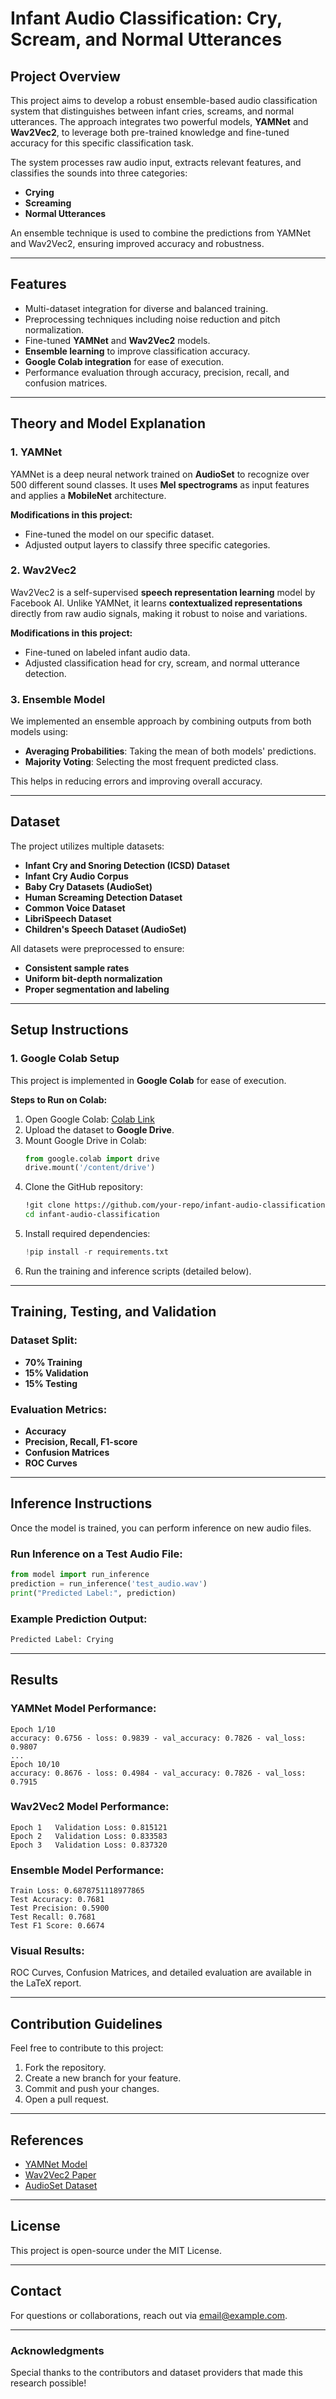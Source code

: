 # Infant Audio Classification: Cry, Scream, and Normal Utterances

## Project Overview
This project aims to develop a robust ensemble-based audio classification system that distinguishes between infant cries, screams, and normal utterances. The approach integrates two powerful models, **YAMNet** and **Wav2Vec2**, to leverage both pre-trained knowledge and fine-tuned accuracy for this specific classification task.

The system processes raw audio input, extracts relevant features, and classifies the sounds into three categories:
- **Crying**
- **Screaming**
- **Normal Utterances**

An ensemble technique is used to combine the predictions from YAMNet and Wav2Vec2, ensuring improved accuracy and robustness.

---
## Features
- Multi-dataset integration for diverse and balanced training.
- Preprocessing techniques including noise reduction and pitch normalization.
- Fine-tuned **YAMNet** and **Wav2Vec2** models.
- **Ensemble learning** to improve classification accuracy.
- **Google Colab integration** for ease of execution.
- Performance evaluation through accuracy, precision, recall, and confusion matrices.

---
## Theory and Model Explanation

### **1. YAMNet**
YAMNet is a deep neural network trained on **AudioSet** to recognize over 500 different sound classes. It uses **Mel spectrograms** as input features and applies a **MobileNet** architecture.

**Modifications in this project:**
- Fine-tuned the model on our specific dataset.
- Adjusted output layers to classify three specific categories.

### **2. Wav2Vec2**
Wav2Vec2 is a self-supervised **speech representation learning** model by Facebook AI. Unlike YAMNet, it learns **contextualized representations** directly from raw audio signals, making it robust to noise and variations.

**Modifications in this project:**
- Fine-tuned on labeled infant audio data.
- Adjusted classification head for cry, scream, and normal utterance detection.

### **3. Ensemble Model**
We implemented an ensemble approach by combining outputs from both models using:
- **Averaging Probabilities**: Taking the mean of both models' predictions.
- **Majority Voting**: Selecting the most frequent predicted class.

This helps in reducing errors and improving overall accuracy.

---
## Dataset
The project utilizes multiple datasets:
- **Infant Cry and Snoring Detection (ICSD) Dataset**
- **Infant Cry Audio Corpus**
- **Baby Cry Datasets (AudioSet)**
- **Human Screaming Detection Dataset**
- **Common Voice Dataset**
- **LibriSpeech Dataset**
- **Children's Speech Dataset (AudioSet)**

All datasets were preprocessed to ensure:
- **Consistent sample rates**
- **Uniform bit-depth normalization**
- **Proper segmentation and labeling**

---
## Setup Instructions
### **1. Google Colab Setup**
This project is implemented in **Google Colab** for ease of execution.

**Steps to Run on Colab:**
1. Open Google Colab: [Colab Link](https://colab.research.google.com/)
2. Upload the dataset to **Google Drive**.
3. Mount Google Drive in Colab:
    ```python
    from google.colab import drive
    drive.mount('/content/drive')
    ```
4. Clone the GitHub repository:
    ```bash
    !git clone https://github.com/your-repo/infant-audio-classification.git
    cd infant-audio-classification
    ```
5. Install required dependencies:
    ```python
    !pip install -r requirements.txt
    ```
6. Run the training and inference scripts (detailed below).

---
## Training, Testing, and Validation

### **Dataset Split:**
- **70% Training**
- **15% Validation**
- **15% Testing**

### **Evaluation Metrics:**
- **Accuracy**
- **Precision, Recall, F1-score**
- **Confusion Matrices**
- **ROC Curves**

---
## Inference Instructions
Once the model is trained, you can perform inference on new audio files.

### **Run Inference on a Test Audio File:**
```python
from model import run_inference
prediction = run_inference('test_audio.wav')
print("Predicted Label:", prediction)
```

### **Example Prediction Output:**
```bash
Predicted Label: Crying
```

---
## Results
### **YAMNet Model Performance:**
```
Epoch 1/10
accuracy: 0.6756 - loss: 0.9839 - val_accuracy: 0.7826 - val_loss: 0.9807
...
Epoch 10/10
accuracy: 0.8676 - loss: 0.4984 - val_accuracy: 0.7826 - val_loss: 0.7915
```

### **Wav2Vec2 Model Performance:**
```
Epoch 1   Validation Loss: 0.815121
Epoch 2   Validation Loss: 0.833583
Epoch 3   Validation Loss: 0.837320
```

### **Ensemble Model Performance:**
```
Train Loss: 0.6878751118977865
Test Accuracy: 0.7681
Test Precision: 0.5900
Test Recall: 0.7681
Test F1 Score: 0.6674
```

### **Visual Results:**
ROC Curves, Confusion Matrices, and detailed evaluation are available in the LaTeX report.

---
## Contribution Guidelines
Feel free to contribute to this project:
1. Fork the repository.
2. Create a new branch for your feature.
3. Commit and push your changes.
4. Open a pull request.

---
## References
- [YAMNet Model](https://tfhub.dev/google/yamnet/1)
- [Wav2Vec2 Paper](https://arxiv.org/abs/2006.11477)
- [AudioSet Dataset](https://research.google.com/audioset/)

---
## License
This project is open-source under the MIT License.

---
## Contact
For questions or collaborations, reach out via [email@example.com](mailto:email@example.com).

---
### **Acknowledgments**
Special thanks to the contributors and dataset providers that made this research possible!

